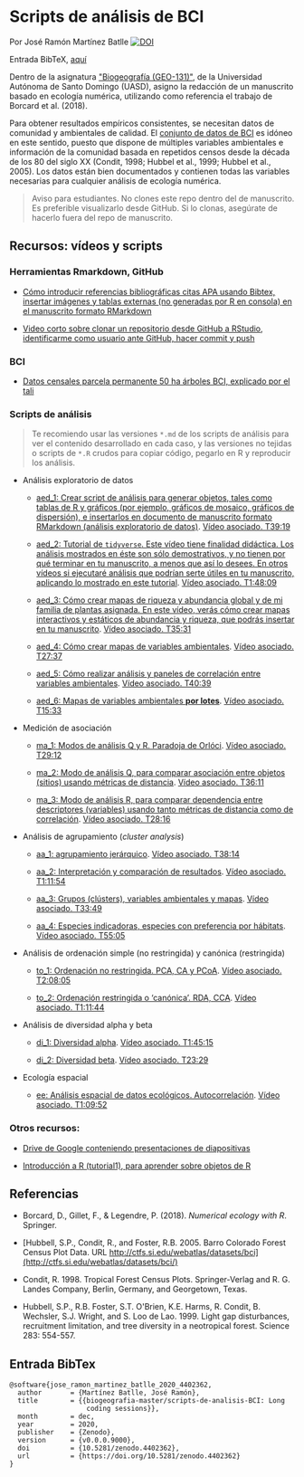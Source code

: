 # Scripts de análisis de BCI
Por José Ramón Martínez Batlle
[![DOI](https://zenodo.org/badge/303678546.svg)](https://zenodo.org/badge/latestdoi/303678546)

Entrada BibTeX, [aquí](#entrada-bibtex)

Dentro de la asignatura ["Biogeografía (GEO-131)"](https://github.com/biogeografia-master/material-de-apoyo), de la Universidad Autónoma de Santo Domingo (UASD), asigno la redacción de un manuscrito basado en ecología numérica, utilizando como referencia el trabajo de Borcard et al. (2018).

Para obtener resultados empíricos consistentes, se necesitan datos de comunidad y ambientales de calidad. El [conjunto de datos de BCI](http://ctfs.si.edu/webatlas/datasets/bci) es idóneo en este sentido, puesto que dispone de múltiples variables ambientales e información de la comunidad basada en repetidos censos desde la década de los 80 del siglo XX (Condit, 1998; Hubbel et al., 1999; Hubbel et al., 2005). Los datos están bien documentados y contienen todas las variables necesarias para cualquier análisis de ecología numérica.

> Aviso para estudiantes. No clones este repo dentro del de manuscrito. Es preferible visualizarlo desde GitHub. Si lo clonas, asegúrate de hacerlo fuera del repo de manuscrito.

## Recursos: vídeos y scripts

### Herramientas Rmarkdown, GitHub

* [Cómo introducir referencias bibliográficas citas APA usando Bibtex, insertar imágenes y tablas externas (no generadas por R en consola) en el manuscrito formato RMarkdown](https://drive.google.com/file/d/1DK7QNUbicjoeVUusm6Kwpk299H8oD6Jj/view?usp=sharing)

* [Video corto sobre clonar un repositorio desde GitHub a RStudio, identificarme como usuario ante GitHub, hacer commit y push](https://drive.google.com/file/d/1roecMRxQYIOmUA3--pa7Syh4hQls7Y6v/view?usp=sharing)

### BCI

* [Datos censales parcela permanente 50 ha árboles BCI, explicado por el tali](https://drive.google.com/file/d/1pHQi-9NQYGQnXKXX02eZOpTDoQarvrXl/view?usp=sharing)

### Scripts de análisis

> Te recomiendo usar las versiones `*.md`  de los scripts de análisis para ver el contenido desarrollado en cada caso, y las versiones no tejidas o scripts de `*.R` crudos para copiar código, pegarlo en R y reproducir los análisis.

* Análisis exploratorio de datos
  
    * [aed_1: Crear script de análisis para generar objetos, tales como tablas de R y gráficos (por ejemplo, gráficos de mosaico, gráficos de dispersión), e insertarlos en documento de manuscrito formato RMarkdown (análisis exploratorio de datos)](aed_1.md). [Vídeo asociado. T39:19](https://drive.google.com/file/d/1gZwltgEHpF_jdzpF-hWDZWd5QyMb3iT3/view?usp=sharing)
      
    * [aed_2: Tutorial de `tidyverse`. Este vídeo tiene finalidad didáctica. Los análisis mostrados en éste son sólo demostrativos, y no tienen por qué terminar en tu manuscrito, a menos que así lo desees. En otros vídeos si ejecutaré análisis que podrían serte útiles en tu manuscrito, aplicando lo mostrado en este tutorial](aed_2_tidyverse.md). [Vídeo asociado. T1:48:09](https://drive.google.com/file/d/1YUDPMgKsxzxXSUQAImY5SvBUQdciP19G/view?usp=sharing)
      
    * [aed_3: Cómo crear mapas de riqueza y abundancia global y de mi familia de plantas asignada. En este vídeo, verás cómo crear mapas interactivos y estáticos de abundancia y riqueza, que podrás insertar en tu manuscrito](aed_3_mapas_riqueza_abun_global_mi_familia.md). [Vídeo asociado. T35:31](https://drive.google.com/file/d/1BCNyc_z6ikS2UdADzSudfoaOtCqPfX7L/view?usp=sharing)
      
    * [aed_4: Cómo crear mapas de variables ambientales](aed_4_mapas_variables_ambientales.md). [Vídeo asociado. T27:37](https://drive.google.com/file/d/1O8wfLqeTCES8M1UPi5HGuLcTqjDoNxNm/view?usp=sharing)
      
    * [aed_5: Cómo realizar análisis y paneles de correlación entre variables ambientales](aed_5_correlaciones_variables_ambientales.md). [Vídeo asociado. T40:39](https://drive.google.com/file/d/1LqxUdjn_M8qqWoIw3JqLTYcWDPnj75zE/view?usp=sharing)
      
    * [aed_6: Mapas de variables ambientales **por lotes**](aed_6_mapas_por_lotes.md). [Vídeo asociado. T15:33](https://drive.google.com/file/d/14U2Yrk4c5FelcZFznjMc0uXnBa7XfCdY/view?usp=sharing)
      
* Medición de asociación
  
    * [ma_1: Modos de análisis Q y R. Paradoja de Orlóci](medicion_asociacion_1_modo_Q_paradoja_orloci.md). [Vídeo asociado. T29:12](https://drive.google.com/file/d/1Ie3wws6ZCaKnDQtQEVMRa6TwjSni6v4J/view?usp=sharing)
      
    * [ma_2: Modo de análisis Q, para comparar asociación entre objetos (sitios) usando métricas de distancia](medicion_asociacion_2_modo_Q_mi_familia.md). [Vídeo asociado. T36:11](https://drive.google.com/file/d/12_Rha9iQFD5MWOFmwiNfXTA767d1JT2e/view?usp=sharing)
      
    * [ma_3: Modo de análisis R, para comparar dependencia entre descriptores (variables) usando tanto métricas de distancia como de correlación](medicion_asociacion_3_modo_R_mi_familia.md). [Vídeo asociado. T28:16](https://drive.google.com/file/d/1HoR1phyXfmr8cICWG36NClv17l00nyxS/view?usp=sharing)
      
* Análisis de agrupamiento (*cluster analysis*)
  
    * [aa_1: agrupamiento jerárquico](aa_analisis_de_agrupamiento_1_jerarquico.md). [Vídeo asociado. T38:14](https://drive.google.com/file/d/1nvxyygYLlaK2lFuIbfxeApGtFN85wXFU/view?usp=sharing)
      
    * [aa_2: Interpretación y comparación de resultados](aa_analisis_de_agrupamiento_2_intepretacion_resultados.md). [Vídeo asociado. T1:11:54](https://drive.google.com/file/d/14Mh6eEGJnvfy7uw969KvJGEqF7DW33rw/view?usp=sharing)
      
    * [aa_3: Grupos (clústers), variables ambientales y mapas](aa_analisis_de_agrupamiento_3_variables_ambientales_segun_grupos.md). [Vídeo asociado. T33:49](https://drive.google.com/file/d/16MpxVlnNRnYrTT7pz-ydT5n61_Ns517P/view?usp=sharing)
      
    * [aa_4: Especies indicadoras, especies con preferencia por hábitats](aa_analisis_de_agrupamiento_4_especies_indicadoras_preferencia_por_habitat.md). [Vídeo asociado. T55:05](https://drive.google.com/file/d/1EKKR7tePhnZFTButwWWRXcbgNuRnc9j3/view?usp=sharing)
      
* Análisis de ordenación simple (no restringida) y canónica (restringida)
  
    * [to_1: Ordenación no restringida. PCA, CA y PCoA](to_tecnicas_de_ordenacion_1_ordenacion_no_restringida_PCA_CA_MCA.md). [Vídeo asociado. T2:08:05](https://drive.google.com/file/d/1WpOmbkbZ4EVQBCisVb8ggDUXQ0guDmO3/view?usp=sharing)
      
    * [to_2: Ordenación restringida o ‘canónica’. RDA, CCA](to_tecnicas_de_ordenacion_2_ordenacion_restringida_RDA_CCA.md). [Vídeo asociado. T1:11:44](https://drive.google.com/file/d/18_WRG5hSxm6iftOiqMkNKKXxp3PhqBwe/view?usp=sharing)
      
* Análisis de diversidad  alpha y beta
  
    * [di_1: Diversidad alpha](di_1_analisis_de_diversidad_diversidad_alpha.md). [Vídeo asociado. T1:45:15](https://drive.google.com/file/d/1bsNkshm7PsrqkO7qMwkLdWItCeyblztE/view?usp=sharing)
      
    * [di_2: Diversidad beta](di_2_analisis_de_diversidad_diversidad_beta.md). [Vídeo asociado. T23:29](https://drive.google.com/file/d/1bsNkshm7PsrqkO7qMwkLdWItCeyblztE/view?usp=sharing)
      
* Ecología espacial
  
    * [ee: Análisis espacial de datos ecológicos. Autocorrelación](ee_ecologia_espacial.md). [Vídeo asociado. T1:09:52](https://drive.google.com/file/d/14S4fSKfcm3T39WTLcnW69OJV2tKQtw6p/view?usp=sharing)

### Otros recursos:

* [Drive de Google conteniendo presentaciones de diapositivas](https://drive.google.com/drive/folders/12NbRrZlw6qBtaEWH6KqiAw1XaSutxFDg?usp=sharing)

 * [Introducción a R (tutorial1), para aprender sobre objetos de R](https://geofis.shinyapps.io/tutorial1/)

## Referencias

* Borcard, D., Gillet, F., & Legendre, P. (2018). *Numerical ecology with R*. Springer.

* [Hubbell, S.P., Condit, R., and Foster, R.B. 2005. Barro Colorado Forest Census Plot Data. URL http://ctfs.si.edu/webatlas/datasets/bci](http://ctfs.si.edu/webatlas/datasets/bci/)

* Condit, R. 1998. Tropical Forest Census Plots. Springer-Verlag and R. G. Landes Company, Berlin, Germany, and Georgetown, Texas.

* Hubbell, S.P., R.B. Foster, S.T. O'Brien, K.E. Harms, R. Condit, B. Wechsler, S.J. Wright, and S. Loo de Lao. 1999. Light gap disturbances, recruitment limitation, and tree diversity in a neotropical forest. Science 283: 554-557.

## Entrada BibTex

```
@software{jose_ramon_martinez_batlle_2020_4402362,
  author       = {Martínez Batlle, José Ramón},
  title        = {{biogeografia-master/scripts-de-analisis-BCI: Long 
                   coding sessions}},
  month        = dec,
  year         = 2020,
  publisher    = {Zenodo},
  version      = {v0.0.0.9000},
  doi          = {10.5281/zenodo.4402362},
  url          = {https://doi.org/10.5281/zenodo.4402362}
}
```
